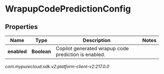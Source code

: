 # WrapupCodePredictionConfig


## Properties

| Name | Type | Description | Notes |
| ------------ | ------------- | ------------- | ------------- |
| **enabled** | **Boolean** | Copilot generated wrapup code prediction is enabled. |  |




_com.mypurecloud.sdk.v2:platform-client-v2:217.0.0_
